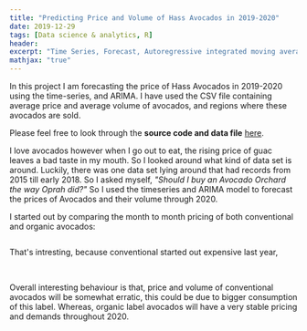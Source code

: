 ```yaml
---
title: "Predicting Price and Volume of Hass Avocados in 2019-2020"
date: 2019-12-29
tags: [Data science & analytics, R]
header:
excerpt: "Time Series, Forecast, Autoregressive integrated moving average"
mathjax: "true"
---
```

In this project I am forecasting the price of Hass Avocados in 2019-2020 using the time-series, and ARIMA. I have used the CSV file containing average price and average volume of avocados, and regions where these avocados are sold.

Please feel free to look through the **source code and data file** [here](https://github.com/ToadHanks/storyOfHassAvocadoIn2020).

I love avocados however when I go out to eat, the rising price of guac leaves a bad taste in my mouth. So I looked around what kind of data set is around. Luckily, there was one data set lying around that had records from 2015 till early 2018. So I asked myself, *"Should I buy an Avocado Orchard the way Oprah did?"* So I used the timeseries and ARIMA model to forecast the prices of Avocados and their volume through 2020.

I started out by comparing the month to month pricing of both conventional and organic avocados:

<img src="{{ site.url }}{{ site.baseurl }}/images/avocados/avg_month_prices_both.png" alt="">

That's intresting, because conventional started out expensive last year, 

<img src="{{ site.url }}{{ site.baseurl }}/images/avocados/avg_yr_price_conv.png" alt="">

<img src="{{ site.url }}{{ site.baseurl }}/images/avocados/avg_yr_price_org.png" alt="">

<img src="{{ site.url }}{{ site.baseurl }}/images/avocados/ts_conv_pricing.png" alt="">

<img src="{{ site.url }}{{ site.baseurl }}/images/avocados/ts_conv_volume.png" alt="">

<img src="{{ site.url }}{{ site.baseurl }}/images/avocados/ts_org_pricing.png" alt="">

<img src="{{ site.url }}{{ site.baseurl }}/images/avocados/ts_org_volume.png" alt="">

<img src="{{ site.url }}{{ site.baseurl }}/images/avocados/forecast_conv_price.jpg" alt="">

<img src="{{ site.url }}{{ site.baseurl }}/images/avocados/forecast_conv_vol.jpg" alt="">

<img src="{{ site.url }}{{ site.baseurl }}/images/avocados/forecast_org_price.jpg" alt="">

<img src="{{ site.url }}{{ site.baseurl }}/images/avocados/forecast_org_vol.jpg" alt="">

Overall interesting behaviour is that, price and volume of conventional avocados will be somewhat erratic, this could be due to bigger consumption of this label. Whereas, organic label avocados will have a very stable pricing and demands throughout 2020.
